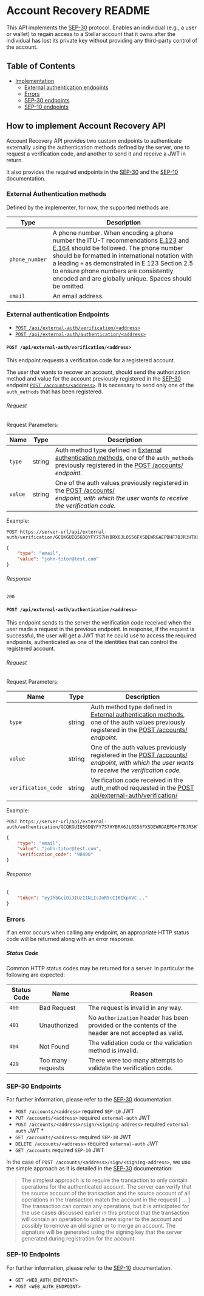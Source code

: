 # Account Recovery README
This API implements the [SEP-30](https://github.com/stellar/stellar-protocol/blob/master/ecosystem/sep-0030.md) protocol. Enables an individual (e.g., a user or wallet) to regain access to a Stellar account that it owns after the individual has lost its private key without providing any third-party control of the account.

## Table of Contents
* [Implementation](https://github.com/bigger-tech/account-recovery-readme/blob/main/README.md#how-to-implement-account-recovery-api)
   * [External authentication endpoints](https://github.com/bigger-tech/account-recovery-readme/blob/main/README.md#external-authentication-endpoints)
   * [Errors](https://github.com/bigger-tech/account-recovery-readme/blob/main/README.md#errors)
   * [SEP-30 endpoints](https://github.com/bigger-tech/account-recovery-readme/blob/main/README.md#sep-30-endpoints)
   * [SEP-10 endpoints](https://github.com/bigger-tech/account-recovery-readme/blob/main/README.md#sep-10-endpoints)

## How to implement Account Recovery API
Account Recovery API provides two custom endpoints to authenticate externally using the authentication methods defined by the server, one to request a verification code, and another to send it and receive a JWT in return.

It also provides the required endpoints in the [SEP-30](https://github.com/stellar/stellar-protocol/blob/master/ecosystem/sep-0030.md) and the [SEP-10](https://github.com/stellar/stellar-protocol/blob/master/ecosystem/sep-0010.md) documentation.

### External Authentication methods
Defined by the implementer, for now, the supported methods are:

Type | Description
-----|------------
`phone_number` | A phone number. When encoding a phone number the ITU-T recommendations [E.123](https://www.itu.int/rec/T-REC-E.123) and [E.164](https://www.itu.int/rec/T-REC-E.164) should be followed. The phone number should be formatted in international notation with a leading `+` as demonstrated in E.123 Section 2.5 to ensure phone numbers are consistently encoded and are globally unique. Spaces should be omitted.
`email` | An email address.


### External authentication Endpoints   

* [`POST /api/external-auth/verification/<address>`](https://github.com/bigger-tech/account-recovery-readme/blob/main/README.md#post-apiexternal-authverificationaddress)
* [`POST /api/external-auth/authentication/<address>`](https://github.com/bigger-tech/account-recovery-readme/blob/main/README.md#post-apiexternal-authauthenticationaddress)

####  `POST /api/external-auth/verification/<address>`

This endpoint requests a verification code for a registered account.

The user that wants to recover an account, should send the authorization method and value for the account previously registered in the [SEP-30](https://github.com/stellar/stellar-protocol/blob/master/ecosystem/sep-0030.md#post-accountsaddress) endpoint [`POST /accounts/<address>`](https://github.com/stellar/stellar-protocol/blob/master/ecosystem/sep-0030.md#post-accountsaddress). It is necessary to send only one of the `auth_methods` that has been registered.

###### Request

Request Parameters:

Name | Type  | Description
-----|------ |------------
`type` | string | Auth method type defined in [External authentication methods](https://github.com/bigger-tech/account-recovery-readme/blob/main/README.md#external-authentication-methods), one of the `auth_methods` previously registered in the [POST /accounts/<address>](https://github.com/stellar/stellar-protocol/blob/master/ecosystem/sep-0030.md#post-accountsaddress) endpoint.
`value`| string | One of the auth values previously registered in the [POST /accounts/<address>](https://github.com/stellar/stellar-protocol/blob/master/ecosystem/sep-0030.md#post-accountsaddress) endpoint, with which the user wants to receive the verification code.

Example:
```
POST https://server-url/api/external-auth/verification/GCQKGUIQ56DQYFY7S7HYBRX6JLOS56FXSDEWRGAEPDHF7BJR3HTXC24G
```
```json
{
    "type": "email",
    "value": "john-titor@test.com"
}
```

###### Response 
```200```

####  `POST /api/external-auth/authentication/<address>`

This endpoint sends to the server the verification code received when the user made a request in the previous endpoint. In response, if the request is successful, the user will get a JWT that he could use to access the required endpoints, authenticated as one of the identities that can control the registered account.

###### Request

Request Parameters:

Name | Type  | Description
-----|------ |------------
`type` | string | Auth method type defined in [External authentication methods](https://github.com/ScaleMote/account-recovery-readme/blob/main/README.md#external-authentication-methods), one of the auth values previously registered in the [POST /accounts/<address>](https://github.com/stellar/stellar-protocol/blob/master/ecosystem/sep-0030.md#post-accountsaddress) endpoint.
`value`| string | One of the auth values previously registered in the [POST /accounts/<address>](https://github.com/stellar/stellar-protocol/blob/master/ecosystem/sep-0030.md#post-accountsaddress) endpoint, with which the user wants to receive the verification code.
`verification_code` | string | Verification code received in the auth_method requested in the [POST api/external-auth/verification/<address>](https://github.com/bigger-tech/account-recovery-readme/blob/main/README.md#post-apiexternal-authverificationaddress)

Example:
```
POST https://server-url/api/external-auth/authentication/GCQKGUIQ56DQYFY7S7HYBRX6JLOS56FXSDEWRGAEPDHF7BJR3HTXC24G
```
```json
{
    "type": "email",
    "value": "john-titor@test.com",
    "verification_code": "98400"
}
```
###### Response 
```json
{
    "token": "eyJhbGciOiJIUzI1NiIsInR5cCI6IkpXVC..."
}
```

### Errors
If an error occurs when calling any endpoint, an appropriate HTTP status code will be returned along with an error response.

##### Status Code
Common HTTP status codes may be returned for a server. In particular the following are expected:

Status Code | Name | Reason
-----|------|------------
`400` | Bad Request | The request is invalid in any way.
`401` | Unauthorized | No `Authorization` header has been provided or the contents of the header are not accepted as valid.
`404` | Not Found | The validation code or the validation method is invalid.
`429` | Too many requests | There were too many attempts to validate the verification code.


### SEP-30 Endpoints
For further information, please refer to the [SEP-30](https://github.com/stellar/stellar-protocol/blob/master/ecosystem/sep-0030) documentation.

* `POST /accounts/<address>` required `SEP-10` JWT
* `PUT /accounts/<address>` required `external-auth` JWT
* `POST /accounts/<address>/sign/<signing-address>` required `external-auth` JWT *
* `GET /accounts/<address>` required `SEP-10` JWT
* `DELETE /accounts/<address>` required `external-auth` JWT
* `GET /accounts` required `SEP-10` JWT


In the case of `POST /accounts/<address>/sign/<signing-address>`, we use the simple approach as it is detailed in the [SEP-30](https://github.com/stellar/stellar-protocol/blob/master/ecosystem/sep-0030.md#post-accountsaddresssignsigning-address) documentation:

> The simplest approach is to require the transaction to only contain operations for the authenticated account. The server can verify that the source account of the transaction and the source account of all operations in the transaction match the account in the request [ ... ]   
> The transaction can contain any operations, but it is anticipated for the use cases discussed earlier in this protocol that the transaction will contain an operation to add a new signer to the account and possibly to remove an old signer or to merge an account. The signature will be generated using the signing key that the server generated during registration for the account.


### SEP-10 Endpoints
For further information, please refer to the [SEP-10](https://github.com/stellar/stellar-protocol/blob/master/ecosystem/sep-0010.md) documentation.

* `GET <WEB_AUTH_ENDPOINT>`
* `POST <WEB_AUTH_ENDPOINT>`
